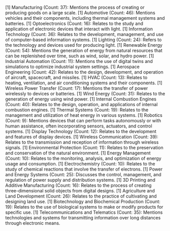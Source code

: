 [1] Manufacturing (Count: 37): Mentions the process of creating or producing goods on a large scale.
[1] Automotive (Count: 46): Mentions vehicles and their components, including thermal management systems and batteries.
[1] Optoelectronics (Count: 16): Relates to the study and application of electronic devices that interact with light.
[1] Information Technology (Count: 36): Relates to the development, management, and use of computer-based information systems.
[1] Lighting (Count: 24): Refers to the technology and devices used for producing light.
[1] Renewable Energy (Count: 54): Mentions the generation of energy from natural resources that can be replenished over time, such as wind, solar, and hydro power.
[1] Industrial Automation (Count: 11): Mentions the use of digital twins and simulations to optimize industrial system settings.
[1] Aerospace Engineering (Count: 42): Relates to the design, development, and operation of aircraft, spacecraft, and missiles.
[1] HVAC (Count: 13): Relates to heating, ventilation, and air conditioning systems and their components.
[1] Wireless Power Transfer (Count: 17): Mentions the transfer of power wirelessly to devices or batteries.
[1] Wind Energy (Count: 31): Relates to the generation of energy using wind power.
[1] Internal Combustion Engines (Count: 40): Relates to the design, operation, and applications of internal combustion engines.
[1] Thermal Systems (Count: 19): Relates to the management and utilization of heat energy in various systems.
[1] Robotics (Count: 9): Mentions devices that can perform tasks autonomously or with human assistance, often incorporating sensors, actuators, and control systems.
[1] Display Technology (Count: 12): Relates to the development and features of display devices.
[1] Wireless Communication (Count: 39): Relates to the transmission and reception of information through wireless signals.
[1] Environmental Protection (Count: 11): Relates to the preservation and conservation of the natural environment.
[1] Energy Management (Count: 10): Relates to the monitoring, analysis, and optimization of energy usage and consumption.
[1] Electrochemistry (Count: 10): Relates to the study of chemical reactions that involve the transfer of electrons.
[1] Power and Energy Systems (Count: 25): Discusses the control, management, and regulation of power supply and distribution systems.
[1] 3D Printing and Additive Manufacturing (Count: 16): Relates to the process of creating three-dimensional solid objects from digital designs.
[1] Agriculture and Land Development (Count: 26): Relates to the practice of cultivating and designing land use.
[1] Biotechnology and Biochemical Production (Count: 19): Relates to the use of biological systems to make or modify products for specific use.
[1] Telecommunications and Telematics (Count: 35): Mentions technologies and systems for transmitting information over long distances through electronic means.

